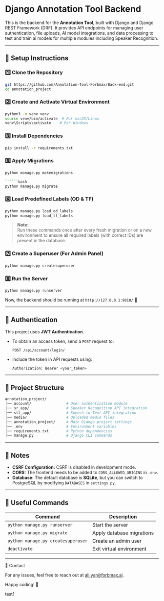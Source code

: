 # Django Annotation Tool Backend

This is the backend for the **Annotation Tool**, built with Django and Django REST Framework (DRF). It provides API endpoints for managing user authentication, file uploads, AI model integrations, and data processing to test and train ai models for multiple modules including Speaker Recognition.

---

## 🚀 Setup Instructions

### 1️⃣ **Clone the Repository**
```bash
git https://github.com/Annotation-Tool-Forbmax/Back-end.git
cd annotation_project
```

### 2️⃣ **Create and Activate Virtual Environment**
```bash
python3 -m venv venv
source venv/bin/activate  # For macOS/Linux
venv\Scripts\activate    # For Windows
```

### 3️⃣ **Install Dependencies**
```bash
pip install -r requirements.txt
```

### 5️⃣ **Apply Migrations**
```bash
python manage.py makemigrations

``````bash
python manage.py migrate
```


### 6️⃣ **Load Predefined Labels (OD & TF)**
```bash
python manage.py load_od_labels
python manage.py load_tf_labels
```
> **Note:**  
> Run these commands once after every fresh migration or on a new environment to ensure all required labels (with correct IDs) are present in the database.

### 7️⃣ **Create a Superuser (For Admin Panel)**
```bash
python manage.py createsuperuser
```

### 8️⃣ **Run the Server**
```bash
python manage.py runserver
```

Now, the backend should be running at `http://127.0.0.1:9010/` 🎉

---

## 🔐 Authentication
This project uses **JWT Authentication**.
- To obtain an access token, send a `POST` request to:
  ```http
  POST /api/account/login/
  ```
- Include the token in API requests using:
  ```http
  Authorization: Bearer <your_token>
  ```

---



## 📂 Project Structure
```bash
annotation_project/
│── account/                # User authentication module
│── sr_app/                 # Speaker Recognition API integration
│── stt_app/                # Speech-to-Text API integration
│── media/                  # Uploaded media files
│── annotation_project/     # Main Django project settings
│── .env                    # Environment variables
│── requirements.txt        # Python dependencies
│── manage.py               # Django CLI commands
```

---

## 📝 Notes
- **CSRF Configuration:** CSRF is disabled in development mode.
- **CORS:** The frontend needs to be added to `CORS_ALLOWED_ORIGINS` in `.env`.
- **Database:** The default database is **SQLite**, but you can switch to PostgreSQL by modifying `DATABASES` in `settings.py`.
---

## 🔗 Useful Commands

| Command | Description |
|---------|-------------|
| `python manage.py runserver` | Start the server |
| `python manage.py migrate` | Apply database migrations |
| `python manage.py createsuperuser` | Create an admin user |
| `deactivate` | Exit virtual environment |

---

📧 Contact

For any issues, feel free to reach out at ali.yar@forbmax.ai.

Happy coding! 🚀

test1

